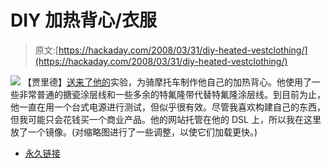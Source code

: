 # DIY 加热背心/衣服

> 原文:[https://hackaday.com/2008/03/31/diy-heated-vestclothing/](https://hackaday.com/2008/03/31/diy-heated-vestclothing/)

![](../Images/2396ac2e6daf0a76669fd6353c7ca959.png)
【贾里德】[送来了他的](http://75.161.247.106/diy.html)实验，为骑摩托车制作他自己的加热背心。他使用了一些非常普通的搪瓷涂层线和一些多余的特氟隆带代替特氟隆涂层线。到目前为止，他一直在用一个台式电源进行测试，但似乎很有效。尽管我喜欢构建自己的东西，但我可能只会花钱买一个商业产品。他的网站托管在他的 DSL 上，所以我在这里放了一个镜像。(对缩略图进行了一些调整，以使它们加载更快。)

*   [永久链接](http://75.161.247.106/diy.html)